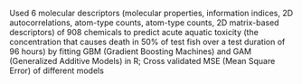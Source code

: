 Used 6 molecular descriptors (molecular properties, information indices, 2D autocorrelations, atom-type counts, atom-type counts, 2D matrix-based descriptors) of 908 chemicals to predict acute aquatic toxicity (the concentration that causes death in 50% of test fish over a test duration of 96 hours) by fitting GBM (Gradient Boosting Machines) and GAM (Generalized Additive Models) in R; Cross validated MSE (Mean Square Error) of different models
